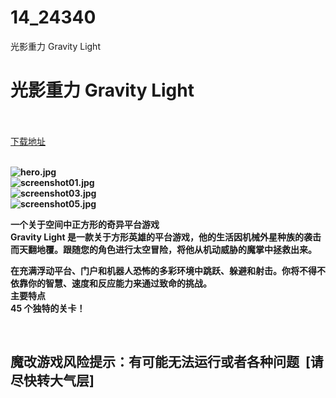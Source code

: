# 14_24340
光影重力 Gravity Light
# 光影重力 Gravity Light
 <br/></br>
[下载地址](https://www.switch520.cc/article/24340 "下载地址")
<br/></br>

<p><strong><img title="hero.jpg" src="https://www.switch520.cc/muke_img/2021_11_09_2a3da968e74c1.jpg" alt="hero.jpg"></strong><br>
<strong><img title="screenshot01.jpg" src="https://www.switch520.cc/muke_img/2021_11_09_6c1f1f31ba067.jpg" alt="screenshot01.jpg"></strong><br>
<strong><img title="screenshot03.jpg" src="https://www.switch520.cc/muke_img/2021_11_09_2c1e85ca00593.jpg" alt="screenshot03.jpg"></strong><br>
<strong><img title="screenshot05.jpg" src="https://www.switch520.cc/muke_img/2021_11_09_0e35b1f928cf0.jpg" alt="screenshot05.jpg"></strong></p>
<p><strong>一个关于空间中正方形的奇异平台游戏</strong><br>
<strong>Gravity Light 是一款关于方形英雄的平台游戏，他的生活因机械外星种族的袭击而天翻地覆。跟随您的角色进行太空冒险，将他从机动威胁的魔掌中拯救出来。</strong></p>
<p><strong>在充满浮动平台、门户和机器人恐怖的多彩环境中跳跃、躲避和射击。你将不得不依靠你的智慧、速度和反应能力来通过致命的挑战。</strong><br>
<strong>主要特点</strong><br>
<strong>45 个独特的关卡！</strong></p>
<p>&nbsp;</p>
<h2><strong>魔改游戏风险提示：有可能无法运行或者各种问题 &nbsp;[请尽快转大气层]</strong></h2>



